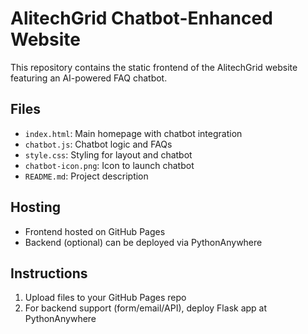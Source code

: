 # AlitechGrid Chatbot-Enhanced Website

This repository contains the static frontend of the AlitechGrid website featuring an AI-powered FAQ chatbot.

## Files
- `index.html`: Main homepage with chatbot integration
- `chatbot.js`: Chatbot logic and FAQs
- `style.css`: Styling for layout and chatbot
- `chatbot-icon.png`: Icon to launch chatbot
- `README.md`: Project description

## Hosting
- Frontend hosted on GitHub Pages
- Backend (optional) can be deployed via PythonAnywhere

## Instructions
1. Upload files to your GitHub Pages repo
2. For backend support (form/email/API), deploy Flask app at PythonAnywhere
